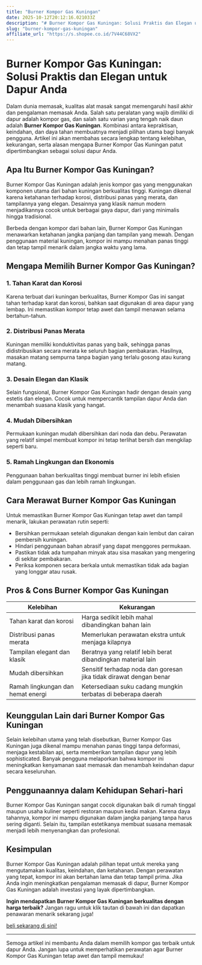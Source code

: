 ```yaml
---
title: "Burner Kompor Gas Kuningan"
date: 2025-10-12T20:12:16.021033Z
description: "# Burner Kompor Gas Kuningan: Solusi Praktis dan Elegan untuk Dapur Anda..."
slug: "burner-kompor-gas-kuningan"
affiliate_url: "https://s.shopee.co.id/7V44C68VX2"
---
```

# Burner Kompor Gas Kuningan: Solusi Praktis dan Elegan untuk Dapur Anda

Dalam dunia memasak, kualitas alat masak sangat memengaruhi hasil akhir dan pengalaman memasak Anda. Salah satu peralatan yang wajib dimiliki di dapur adalah kompor gas, dan salah satu varian yang tengah naik daun adalah **Burner Kompor Gas Kuningan**. Kombinasi antara kepraktisan, keindahan, dan daya tahan membuatnya menjadi pilihan utama bagi banyak pengguna. Artikel ini akan membahas secara lengkap tentang kelebihan, kekurangan, serta alasan mengapa Burner Kompor Gas Kuningan patut dipertimbangkan sebagai solusi dapur Anda.

## Apa Itu Burner Kompor Gas Kuningan?

Burner Kompor Gas Kuningan adalah jenis kompor gas yang menggunakan komponen utama dari bahan kuningan berkualitas tinggi. Kuningan dikenal karena ketahanan terhadap korosi, distribusi panas yang merata, dan tampilannya yang elegan. Desainnya yang klasik namun modern menjadikannya cocok untuk berbagai gaya dapur, dari yang minimalis hingga tradisional.

Berbeda dengan kompor dari bahan lain, Burner Kompor Gas Kuningan menawarkan ketahanan jangka panjang dan tampilan yang mewah. Dengan penggunaan material kuningan, kompor ini mampu menahan panas tinggi dan tetap tampil menarik dalam jangka waktu yang lama.

## Mengapa Memilih Burner Kompor Gas Kuningan?

### 1. Tahan Karat dan Korosi

Karena terbuat dari kuningan berkualitas, Burner Kompor Gas ini sangat tahan terhadap karat dan korosi, bahkan saat digunakan di area dapur yang lembap. Ini memastikan kompor tetap awet dan tampil menawan selama bertahun-tahun.

### 2. Distribusi Panas Merata

Kuningan memiliki konduktivitas panas yang baik, sehingga panas didistribusikan secara merata ke seluruh bagian pembakaran. Hasilnya, masakan matang sempurna tanpa bagian yang terlalu gosong atau kurang matang.

### 3. Desain Elegan dan Klasik

Selain fungsional, Burner Kompor Gas Kuningan hadir dengan desain yang estetis dan elegan. Cocok untuk mempercantik tampilan dapur Anda dan menambah suasana klasik yang hangat.

### 4. Mudah Dibersihkan

Permukaan kuningan mudah dibersihkan dari noda dan debu. Perawatan yang relatif simpel membuat kompor ini tetap terlihat bersih dan mengkilap seperti baru.

### 5. Ramah Lingkungan dan Ekonomis

Penggunaan bahan berkualitas tinggi membuat burner ini lebih efisien dalam penggunaan gas dan lebih ramah lingkungan.

## Cara Merawat Burner Kompor Gas Kuningan

Untuk memastikan Burner Kompor Gas Kuningan tetap awet dan tampil menarik, lakukan perawatan rutin seperti:

- Bersihkan permukaan setelah digunakan dengan kain lembut dan cairan pembersih kuningan.
- Hindari penggunaan bahan abrasif yang dapat menggores permukaan.
- Pastikan tidak ada tumpahan minyak atau sisa masakan yang mengering di sekitar pembakaran.
- Periksa komponen secara berkala untuk memastikan tidak ada bagian yang longgar atau rusak.

## Pros & Cons Burner Kompor Gas Kuningan

| **Kelebihan**                         | **Kekurangan**                         |
|--------------------------------------|----------------------------------------|
| Tahan karat dan korosi             | Harga sedikit lebih mahal dibandingkan bahan lain |
| Distribusi panas merata            | Memerlukan perawatan ekstra untuk menjaga kilapnya |
| Tampilan elegant dan klasik        | Beratnya yang relatif lebih berat dibandingkan material lain |
| Mudah dibersihkan                  | Sensitif terhadap noda dan goresan jika tidak dirawat dengan benar |
| Ramah lingkungan dan hemat energi | Ketersediaan suku cadang mungkin terbatas di beberapa daerah |

## Keunggulan Lain dari Burner Kompor Gas Kuningan

Selain kelebihan utama yang telah disebutkan, Burner Kompor Gas Kuningan juga dikenal mampu menahan panas tinggi tanpa deformasi, menjaga kestabilan api, serta memberikan tampilan dapur yang lebih sophisticated. Banyak pengguna melaporkan bahwa kompor ini meningkatkan kenyamanan saat memasak dan menambah keindahan dapur secara keseluruhan.

## Penggunaannya dalam Kehidupan Sehari-hari

Burner Kompor Gas Kuningan sangat cocok digunakan baik di rumah tinggal maupun usaha kuliner seperti restoran maupun kedai makan. Karena daya tahannya, kompor ini mampu digunakan dalam jangka panjang tanpa harus sering diganti. Selain itu, tampilan estetikanya membuat suasana memasak menjadi lebih menyenangkan dan profesional.

## Kesimpulan

Burner Kompor Gas Kuningan adalah pilihan tepat untuk mereka yang mengutamakan kualitas, keindahan, dan ketahanan. Dengan perawatan yang tepat, kompor ini akan bertahan lama dan tetap tampil prima. Jika Anda ingin meningkatkan pengalaman memasak di dapur, Burner Kompor Gas Kuningan adalah investasi yang layak dipertimbangkan.

**Ingin mendapatkan Burner Kompor Gas Kuningan berkualitas dengan harga terbaik?** Jangan ragu untuk klik tautan di bawah ini dan dapatkan penawaran menarik sekarang juga!

[ beli sekarang di sini!](https://s.shopee.co.id/7V44C68VX2)

---

Semoga artikel ini membantu Anda dalam memilih kompor gas terbaik untuk dapur Anda. Jangan lupa untuk memperhatikan perawatan agar Burner Kompor Gas Kuningan tetap awet dan tampil memukau!